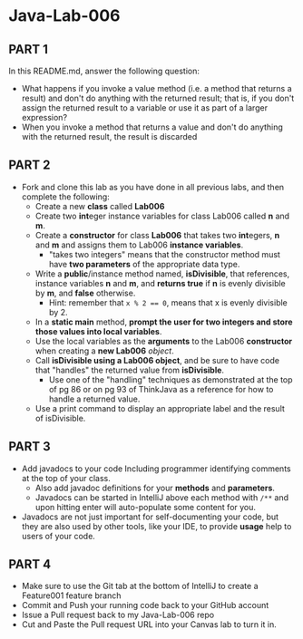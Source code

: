 # Java-Lab-006

## PART 1

In this README.md, answer the following question:

* What happens if you invoke a value method (i.e. a method that returns a result) and don't do anything with the returned result; that is, if you don't assign the returned result to a variable or use it as part of a larger expression?
* When you invoke a method that returns a value and don't do anything with the returned result, the result is discarded

## PART 2
* Fork and clone this lab as you have done in all previous labs, and then complete the following:
    * Create a new **class** called **Lab006**
    * Create two **int**eger instance variables for class Lab006 called **n** and **m**.
    * Create a **constructor** for class **Lab006** that takes two **int**egers, **n** and **m** and assigns them to Lab006 **instance variables**.
        * "takes two integers" means that the constructor method must have **two parameters** of the appropriate data type.
    * Write a **public**/instance method named, **isDivisible**, that references, instance variables **n** and **m**, and **returns true** if **n** is evenly divisible by **m**, and **false** otherwise.
        * Hint: remember that `x % 2 == 0`, means that x is evenly divisible by 2.
    * In a **static main** method, **prompt the user for two integers and store those values into local variables**.
    * Use the local variables as the **arguments** to the Lab006 **constructor** when creating a **new Lab006** *object*.
    * Call **isDivisible using a Lab006 object**, and be sure to have code that "handles" the returned value from **isDivisible**.
        * Use one of the "handling" techniques as demonstrated at the top of pg 86 or on pg 93 of ThinkJava as a reference for how to handle a returned value.
    * Use a print command to display an appropriate label and the result of isDivisible.

## PART 3

* Add javadocs to your code Including programmer identifying comments at the top of your class.
     * Also add javadoc definitions for your **methods** and **parameters**.
     * Javadocs can be started in IntelliJ above each method with `/**` and upon hitting enter will auto-populate some content for you.
* Javadocs are not just important for self-documenting your code, but they are also used by other tools, like your IDE, to provide **usage** help to users of your code.

## PART 4

* Make sure to use the Git tab at the bottom of IntelliJ to create a Feature001 feature branch
* Commit and Push your running code back to your GitHub account
* Issue a Pull request back to my Java-Lab-006 repo
* Cut and Paste the Pull request URL into your Canvas lab to turn it in.
